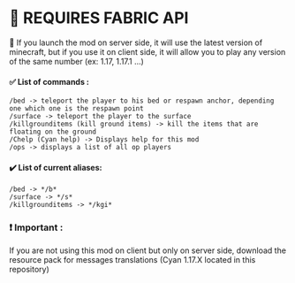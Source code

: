 # 📝 REQUIRES FABRIC API

📖 If you launch the mod on server side, it will use the latest version of minecraft, but if you use it on client side, it will allow you to play any version of the same number (ex: 1.17, 1.17.1 ...)

#### ✅ List of commands :

    /bed -> teleport the player to his bed or respawn anchor, depending one which one is the respawn point
    /surface -> teleport the player to the surface
    /killgrounditems (kill ground items) -> kill the items that are floating on the ground
    /Chelp (Cyan help) -> Displays help for this mod
    /ops -> displays a list of all op players

#### ✔️ List of current aliases:

    /bed -> */b*
    /surface -> */s*
    /killgrounditems -> */kgi*

### ❗ Important :

If you are not using this mod on client but only on server side, download the resource pack for messages translations (Cyan 1.17.X located in this repository)
